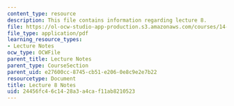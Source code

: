 ```yaml
---
content_type: resource
description: This file contains information regarding lecture 8.
file: https://ol-ocw-studio-app-production.s3.amazonaws.com/courses/14-581-international-economics-i-spring-2013/24456fc46c1428a3a4caf11ab8210523_MIT14_581S13_classnotes8.pdf
file_type: application/pdf
learning_resource_types:
- Lecture Notes
ocw_type: OCWFile
parent_title: Lecture Notes
parent_type: CourseSection
parent_uid: e27600cc-8745-cb51-e206-0e8c9e2e7b22
resourcetype: Document
title: Lecture 8 Notes
uid: 24456fc4-6c14-28a3-a4ca-f11ab8210523
---
```

